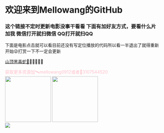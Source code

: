 # 欢迎来到Mellowang的GitHub 

### 这个链接不定时更新电影没事干看看 下面有加好友方式，要看什么片加我 微信打开就扫微信 QQ打开就扫QQ
下面是电影点击就可以看目前还没有写定位播放的代码所以看一半退出了就得重新开始😜打赏一下不一定会更新<br/>

[山顶黑毒蛇🐍](http://mellowang.test.upcdn.net/%E5%B1%B1%E9%A0%82%E9%BB%91%E6%AF%92%E8%9B%87.mp4)😀😀😀😀😀
<p style='color:pink'>获取更多资源加🛰️mellowang0912或者🐧3107544520<br/>
<img src="https://user-images.githubusercontent.com/73633146/156906094-86d999c0-58e4-405a-a724-4aaaeeb58b69.jpg" while="150" height="150"> <img src="https://user-images.githubusercontent.com/73633146/156906100-40e786ae-f74e-43a3-8c24-565b83fe588b.jpg" while="150" height="150"><br/>
<img src="https://user-images.githubusercontent.com/73633146/156897512-81d1654f-8503-411c-b795-d385edb8acf4.jpg" >
